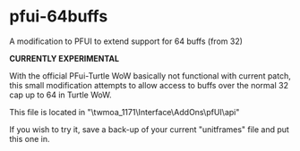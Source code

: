 # pfui-64buffs
A modification to PFUI to extend support for 64 buffs (from 32)

**CURRENTLY EXPERIMENTAL**

With the official PFui-Turtle WoW basically not functional with current patch, this small modification attempts to allow access to buffs over the normal 32 cap up to 64 in Turtle WoW.

This file is located in "\twmoa_1171\Interface\AddOns\pfUI\api"

If you wish to try it, save a back-up of your current "unitframes" file and put this one in.
